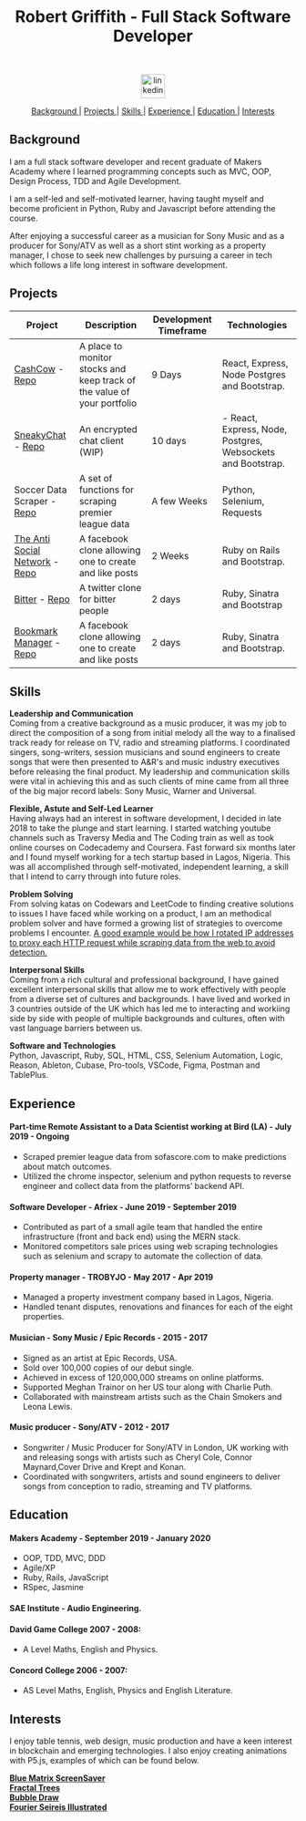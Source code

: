 <h1 align="center">Robert Griffith - Full Stack Software Developer</h1>

<div align="center">
  
<a href="https://sourcerer.io/bibbycodes"><img src="https://img.shields.io/badge/JavaScript-405%20commits-orange.svg" alt=""></a>
<a href="https://sourcerer.io/bibbycodes"><img src="https://img.shields.io/badge/Ruby-299%20commits-orange.svg" alt=""></a>
<a href="https://sourcerer.io/bibbycodes"><img src="https://img.shields.io/badge/SQL-297%20commits-orange.svg" alt=""></a>
<a href="https://sourcerer.io/bibbycodes"><img src="https://img.shields.io/badge/Python-21%20commits-orange.svg" alt=""></a>
<a href="https://sourcerer.io/bibbycodes"><img src="https://img.shields.io/badge/HTML-313%20commits-orange.svg" alt=""></a>
<a href="https://sourcerer.io/bibbycodes"><img src="https://img.shields.io/badge/CSS-431%20commits-orange.svg" alt=""></a>
</div>

<div align="center"><a href="https://www.linkedin.com/in/robert-griffith-10281619b/">
<img src="https://www.iconfinder.com/data/icons/free-social-icons/67/linkedin_circle_color-512.png" alt="linkedin" hspace="15" height="42" width="42"></a></div>


<div align="center">

[Background ](#background) |
[Projects ](#projects) |
[Skills ](#skills) |
[Experience ](#experience) |
[Education ](#education) |
[Interests ](#interests)

</div>

## Background

I am a full stack software developer and recent graduate of Makers Academy where I learned programming concepts such as MVC, OOP, Design Process, TDD and Agile Development.

I am a self-led and self-motivated learner, having taught myself and become proficient in Python, Ruby and Javascript before attending the course. 

After enjoying a successful career as a musician for Sony Music and as a producer for Sony/ATV as well as a short stint working as a property manager, I chose to seek new challenges by pursuing a career in tech which follows a life long interest in software development.

## Projects

| Project       | Description         | Development Timeframe | Technologies  |
|-------------|-----------------------|-----------------------|---------------|
| [CashCow](https://cashcow2020.herokuapp.com/) - [Repo](https://github.com/CodeKrakken/cashcow)| A place to monitor stocks and keep track of the value of your portfolio | 9 Days | React, Express, Node Postgres and Bootstrap. |
| [SneakyChat](https://sneakychat2020.herokuapp.com/) - [Repo](https://github.com/bibbycodes/sneakyChat) | An encrypted chat client (WIP) | 10 days | - React, Express, Node, Postgres, Websockets and Bootstrap. |
| Soccer Data Scraper - [Repo](https://github.com/bibbycodes/soccer_scraper) | A set of functions for scraping premier league data  | A few Weeks | Python, Selenium, Requests |
| [The Anti Social Network](https://safe-caverns-35797.herokuapp.com/) - [Repo](https://github.com/natyeo/acebook-antisocial-network) | A facebook clone allowing one to create and like posts | 2 Weeks | Ruby on Rails and Bootstrap. |
| [Bitter](https://bitter2020.herokuapp.com/) - [Repo](https://github.com/bibbycodes/chitter-challenge) | A twitter clone for bitter people | 2 days | Ruby, Sinatra and Bootstrap |
| [Bookmark Manager](https://stark-crag-50573.herokuapp.com/bookmarks) - [Repo](https://github.com/bibbycodes/bookmarks) | A facebook clone allowing one to create and like posts | 2 days | Ruby, Sinatra and Bootstrap. |

## Skills

**Leadership and Communication** <br>
Coming from a creative background as a music producer, it was my job to direct the composition of a song from initial melody all the way to a finalised track ready for release on TV, radio and streaming platforms. I coordinated singers, song-writers, session musicians and sound engineers to create songs that were then presented to A&R's and music industry executives before releasing the final product. My leadership and communication skills were vital in achieving this and as such clients of mine came from all three of the big major record labels: Sony Music, Warner and Universal.

**Flexible, Astute and Self-Led Learner** <br>
Having always had an interest in software development, I decided in late 2018 to take the plunge and start learning. I started watching youtube channels such as Traversy Media and The Coding train as well as took online courses on Codecademy and Coursera. Fast forward six months later and I found myself working for a tech startup based in Lagos, Nigeria. This was all accomplished through self-motivated, independent learning, a skill that I intend to carry through into future roles.

**Problem Solving** <br>
From solving katas on Codewars and LeetCode to finding creative solutions to issues I have faced while working on a product, I am an methodical problem solver and have formed a growing list of strategies to overcome problems I encounter. [A good example would be how I rotated IP addresses to proxy each HTTP request while scraping data from the web to avoid detection.](https://github.com/bibbycodes/soccer_scraper/blob/master/soccer.py)

**Interpersonal Skills** <br>
Coming from a rich cultural and professional background, I have gained excellent interpersonal skills that allow me to work effectively with people from a diverse set of cultures and backgrounds. I have lived and worked in 3 countries outside of the UK which has led me to interacting and workiing side by side with people of multiple backgrounds and cultures, often with vast language barriers between us.

**Software and Technologies** <br>
Python, Javascript, Ruby, SQL, HTML, CSS, Selenium Automation, Logic, Reason, Ableton, Cubase, Pro-tools, VSCode, Figma, Postman and TablePlus.

## Experience

#### Part-time Remote Assistant to a Data Scientist working at Bird (LA) - July 2019 - Ongoing

* Scraped premier league data from sofascore.com to make predictions about match outcomes.
* Utilized the chrome inspector, selenium and python requests to reverse engineer and collect data from the platforms’ backend API.

#### Software Developer - Afriex - June 2019 - September 2019

* Contributed as part of a small agile team that handled the entire infrastructure (front and back end) using the MERN stack.
* Monitored competitors sale prices using web scraping technologies such as selenium and scrapy to automate the collection of data.

#### Property manager - TROBYJO - May 2017 - Apr 2019

* Managed a property investment company based in Lagos, Nigeria.
* Handled tenant disputes, renovations and finances for each of the eight properties.

#### Musician - Sony Music / Epic Records - 2015 - 2017

* Signed as an artist at Epic Records, USA.
* Sold over 100,000 copies of our debut single.
* Achieved in excess of 120,000,000 streams on online platforms.
* Supported Meghan Trainor on her US tour along with Charlie Puth.
* Collaborated with mainstream artists such as the Chain Smokers and Leona Lewis.

#### Music producer - Sony/ATV - 2012 - 2017

* Songwriter / Music Producer for Sony/ATV in London, UK working with and releasing songs with artists such as Cheryl Cole, Connor Maynard,Cover Drive and Krept and Konan.
* Coordinated with songwriters, artists and sound engineers to deliver songs from conception to radio, streaming and TV platforms.

## Education

#### Makers Academy - September 2019 - January 2020 
- OOP, TDD, MVC, DDD
- Agile/XP
- Ruby, Rails, JavaScript
- RSpec, Jasmine
#### SAE Institute - Audio Engineering.
#### David Game College 2007 - 2008: 
- A Level Maths, English and Physics.
#### Concord College 2006 - 2007: 
- AS Level Maths, English, Physics and English Literature.

## Interests

I enjoy table tennis, web design, music production and have a keen interest in blockchain and emerging technologies. I also enjoy creating animations with P5.js, examples of which can be found below.

**[Blue Matrix ScreenSaver](https://editor.p5js.org/robertgriff/sketches/H1QVfa5x4)** <br>
**[Fractal Trees](https://editor.p5js.org/robertgriff/sketches/ryI2pJOgE)** <br>
**[Bubble Draw](https://editor.p5js.org/robertgriff/sketches/rJ0gF_fgE)** <br>
**[Fourier Seireis Illustrated](https://editor.p5js.org/robertgriff/sketches/r1LOJsKgE)** <br>
